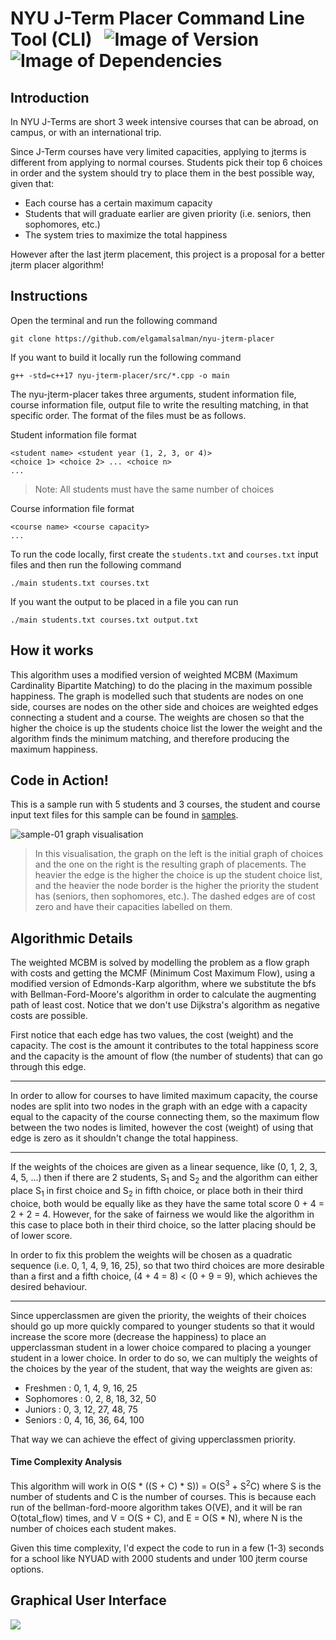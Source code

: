 # NYU J-Term Placer Command Line Tool (CLI) &nbsp; ![Image of Version](https://img.shields.io/badge/version-v1.0-green) ![Image of Dependencies](https://img.shields.io/badge/dependencies-up%20to%20date-brightgreen)

## Introduction

In NYU J-Terms are short 3 week intensive courses that can be abroad, on campus, or with an international trip.

Since J-Term courses have very limited capacities, applying to jterms is different from applying to normal courses. Students pick their top 6 choices in order and the system should try to place them in the best possible way, given that:
- Each course has a certain maximum capacity
- Students that will graduate earlier are given priority (i.e. seniors, then sophomores, etc.)
- The system tries to maximize the total happiness

However after the last jterm placement, this project is a proposal for a better jterm placer algorithm!

## Instructions

Open the terminal and run the following command

```
git clone https://github.com/elgamalsalman/nyu-jterm-placer
```

If you want to build it locally run the following command

```
g++ -std=c++17 nyu-jterm-placer/src/*.cpp -o main
```

The nyu-jterm-placer takes three arguments, student information file, course information file, output file to write the resulting matching, in that specific order. The format of the files must be as follows.

Student information file format

```
<student name> <student year (1, 2, 3, or 4)>
<choice 1> <choice 2> ... <choice n>
...
```

> Note: All students must have the same number of choices

Course information file format

```
<course name> <course capacity>
...
```

To run the code locally, first create the `students.txt` and `courses.txt` input files and then run the following command

```
./main students.txt courses.txt
```

If you want the output to be placed in a file you can run

```
./main students.txt courses.txt output.txt
```

## How it works

This algorithm uses a modified version of weighted MCBM (Maximum Cardinality Bipartite Matching) to do the placing in the maximum possible happiness. The graph is modelled such that students are nodes on one side, courses are nodes on the other side and choices are weighted edges connecting a student and a course. The weights are chosen so that the higher the choice is up the students choice list the lower the weight and the algorithm finds the minimum matching, and therefore producing the maximum happiness.

## Code in Action!

This is a sample run with 5 students and 3 courses, the student and course input text files for this sample can be found in [samples](samples).

![sample-01 graph visualisation](images/sample_diagram.png "")

> In this visualisation, the graph on the left is the initial graph of choices and the one on the right is the resulting graph of placements.
> The heavier the edge is the higher the choice is up the student choice list, and the heavier the node border is the higher the priority the student has (seniors, then sophomores, etc.).
> The dashed edges are of cost zero and have their capacities labelled on them.

## Algorithmic Details

The weighted MCBM is solved by modelling the problem as a flow graph with costs and getting the MCMF (Minimum Cost Maximum Flow), using a modified version of Edmonds-Karp algorithm, where we substitute the bfs with Bellman-Ford-Moore's algorithm in order to calculate the augmenting path of least cost. Notice that we don't use Dijkstra's algorithm as negative costs are possible.

First notice that each edge has two values, the cost (weight) and the capacity. The cost is the amount it contributes to the total happiness score and the capacity is the amount of flow (the number of students) that can go through this edge.

<hr />

In order to allow for courses to have limited maximum capacity, the course nodes are split into two nodes in the graph with an edge with a capacity equal to the capacity of the course connecting them, so the maximum flow between the two nodes is limited, however the cost (weight) of using that edge is zero as it shouldn't change the total happiness.

<hr />

If the weights of the choices are given as a linear sequence, like (0, 1, 2, 3, 4, 5, ...) then if there are 2 students, S<sub>1</sub> and S<sub>2</sub> and the algorithm can either place S<sub>1</sub> in first choice and S<sub>2</sub> in fifth choice, or place both in their third choice, both would be equally like as they have the same total score 0 + 4 = 2 + 2 = 4. However, for the sake of fairness we would like the algorithm in this case to place both in their third choice, so the latter placing should be of lower score. 

In order to fix this problem the weights will be chosen as a quadratic sequence (i.e. 0, 1, 4, 9, 16, 25), so that two third choices are more desirable than a first and a fifth choice, (4 + 4 = 8) < (0 + 9 = 9), which achieves the desired behaviour.

<hr />

Since upperclassmen are given the priority, the weights of their choices should go up more quickly compared to younger students so that it would increase the score more (decrease the happiness) to place an upperclassman student in a lower choice compared to placing a younger student in a lower choice. In order to do so, we can multiply the weights of the choices by the year of the student, that way the weights are given as:

- Freshmen   : 0, 1, 4,  9,  16, 25
- Sophomores : 0, 2, 8,  18, 32, 50
- Juniors    : 0, 3, 12, 27, 48, 75
- Seniors    : 0, 4, 16, 36, 64, 100

That way we can achieve the effect of giving upperclassmen priority.

#### Time Complexity Analysis

This algorithm will work in O(S * ((S + C) * S)) = O(S<sup>3</sup> + S<sup>2</sup>C) where S is the number of students and C is the number of courses. This is because each run of the bellman-ford-moore algorithm takes O(VE), and it will be ran O(total\_flow) times, and V = O(S + C), and E = O(S * N), where N is the number of choices each student makes.

Given this time complexity, I'd expect the code to run in a few (1-3) seconds for a school like NYUAD with 2000 students and under 100 jterm course options.

## Graphical User Interface

![](gui.jpg)
